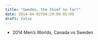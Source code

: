 ```yaml
---
title: "Sweden, the thief so far!"
date: 2014-04-02T08:29:00-05:00
draft: false
---
```

- 2014 Men’s Worlds, Canada vs Sweden